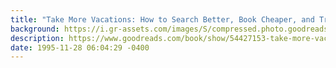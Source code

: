 ```yaml
---
title: "Take More Vacations: How to Search Better, Book Cheaper, and Travel the World"
background: https://i.gr-assets.com/images/S/compressed.photo.goodreads.com/books/1620080886l/54427153._SY75_.jpg
description: https://www.goodreads.com/book/show/54427153-take-more-vacations
date: 1995-11-28 06:04:29 -0400
---
```

